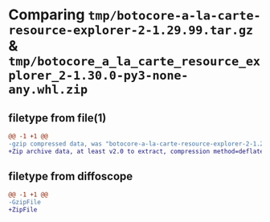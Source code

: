 # Comparing `tmp/botocore-a-la-carte-resource-explorer-2-1.29.99.tar.gz` & `tmp/botocore_a_la_carte_resource_explorer_2-1.30.0-py3-none-any.whl.zip`

## filetype from file(1)

```diff
@@ -1 +1 @@
-gzip compressed data, was "botocore-a-la-carte-resource-explorer-2-1.29.99.tar", last modified: Sat Mar 25 01:23:04 2023, max compression
+Zip archive data, at least v2.0 to extract, compression method=deflate
```

## filetype from diffoscope

```diff
@@ -1 +1 @@
-GzipFile
+ZipFile
```

